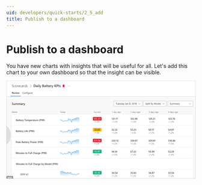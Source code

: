```yaml
---
uid: developers/quick-starts/2_5_add
title: Publish to a dashboard
---
```


# Publish to a dashboard

You have new charts with insights that will be useful for all. Let's add this chart to your own dashboard so that the insight can be visible. 

![Dashboard](dashboard.png)
